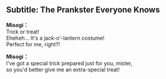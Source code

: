 # 

  
## Subtitle: The Prankster Everyone Knows
  
**Misogi：**  
Trick or treat!  
Eheheh... It's a jack-o'-lantern costume!  
Perfect for me, right?!  
  
**Misogi：**  
I've got a special trick prepared just for you, mister,  
so you'd better give me an extra-special treat!  
